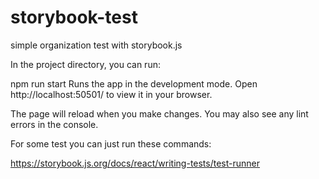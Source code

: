 # storybook-test
simple organization test with storybook.js


In the project directory, you can run:

npm run start
Runs the app in the development mode.
Open http://localhost:50501/ to view it in your browser.

The page will reload when you make changes.
You may also see any lint errors in the console.

For some test you can just run these commands:

https://storybook.js.org/docs/react/writing-tests/test-runner

